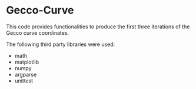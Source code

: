 # Gecco-Curve

This code provides functionalities to produce the first three iterations of the Gecco curve coordinates. 

The following third party libraries were used:
- math
- matplotlib
- numpy
- argparse
- unittest
